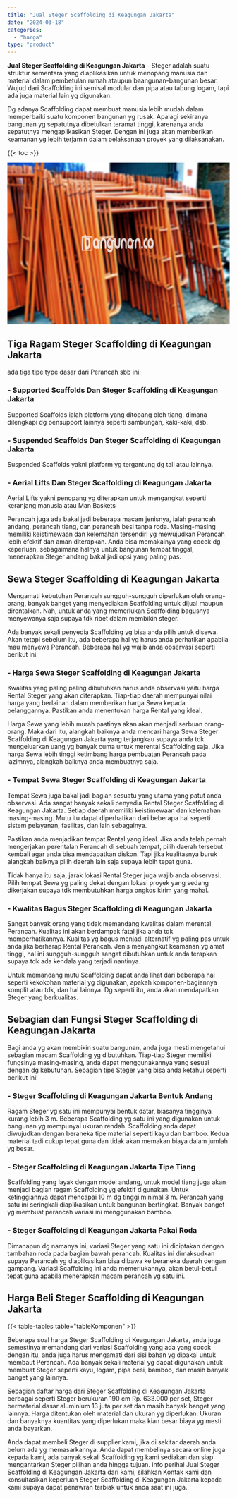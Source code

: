 ```yaml
---
title: "Jual Steger Scaffolding di Keagungan Jakarta"
date: "2024-03-18"
categories: 
  - "harga"
type: "product"
---
```


**Jual Steger Scaffolding di Keagungan Jakarta** – Steger adalah suatu struktur sementara yang diaplikasikan untuk menopang manusia dan material dalam pembetulan rumah ataupun baangunan-bangunan besar. Wujud dari Scaffolding ini semisal modular dan pipa atau tabung logam, tapi ada juga material lain yg digunakan.

Dg adanya Scaffolding dapat membuat manusia lebih mudah dalam memperbaiki suatu komponen bangunan yg rusak. Apalagi sekiranya bangunan yg sepatutnya dibetulkan teramat tinggi, karenanya anda sepatutnya mengaplikasikan Steger. Dengan ini juga akan memberikan keamanan yg lebih terjamin dalam pelaksanaan proyek yang dilaksanakan.

{{< toc >}}

![Jual Steger Scaffolding di Keagungan Jakarta](/images/sewa-scaffolding-steger-06.png)

## Tiga Ragam Steger Scaffolding di Keagungan Jakarta

ada tiga tipe type dasar dari Perancah sbb ini:

### \- Supported Scaffolds Dan Steger Scaffolding di Keagungan Jakarta

Supported Scaffolds ialah platform yang ditopang oleh tiang, dimana dilengkapi dg pensupport lainnya seperti sambungan, kaki-kaki, dsb.

### \- Suspended Scaffolds Dan Steger Scaffolding di Keagungan Jakarta

Suspended Scaffolds yakni platform yg tergantung dg tali atau lainnya.

### \- Aerial Lifts Dan Steger Scaffolding di Keagungan Jakarta

Aerial Lifts yakni penopang yg diterapkan untuk mengangkat seperti keranjang manusia atau Man Baskets

Perancah juga ada bakal jadi beberapa macam jenisnya, ialah perancah andang, perancah tiang, dan perancah besi tanpa roda. Masing-masing memiliki keistimewaan dan kelemahan tersendiri yg mewujudkan Perancah lebih efektif dan aman diterapkan. Anda bisa memakainya yang cocok dg keperluan, sebagaimana halnya untuk bangunan tempat tinggal, menerapkan Steger andang bakal jadi opsi yang paling pas.

## Sewa Steger Scaffolding di Keagungan Jakarta

Mengamati kebutuhan Perancah sungguh-sungguh diperlukan oleh orang-orang, banyak banget yang menyediakan Scaffolding untuk dijual maupun direntalkan. Nah, untuk anda yang memerlukan Scaffolding bagusnya menyewanya saja supaya tdk ribet dalam membikin steger.

Ada banyak sekali penyedia Scaffolding yg bisa anda pilih untuk disewa. Akan tetapi sebelum itu, ada beberapa hal yg harus anda perhatikan apabila mau menyewa Perancah. Beberapa hal yg wajib anda observasi seperti berikut ini:

### \- Harga Sewa Steger Scaffolding di Keagungan Jakarta

Kwalitas yang paling paling dibutuhkan harus anda observasi yaitu harga Rental Steger yang akan diterapkan. Tiap-tiap daerah mempunyai nilai harga yang berlainan dalam memberikan harga Sewa kepada pelanggannya. Pastikan anda menentukan harga Rental yang ideal.

Harga Sewa yang lebih murah pastinya akan akan menjadi serbuan orang-orang. Maka dari itu, alangkah baiknya anda mencari harga Sewa Steger Scaffolding di Keagungan Jakarta yang terjangkau supaya anda tdk mengeluarkan uang yg banyak cuma untuk merental Scaffolding saja. Jika harga Sewa lebih tinggi ketimbang harga pembuatan Perancah pada lazimnya, alangkah baiknya anda membuatnya saja.

### \- Tempat Sewa Steger Scaffolding di Keagungan Jakarta

Tempat Sewa juga bakal jadi bagian sesuatu yang utama yang patut anda observasi. Ada sangat banyak sekali penyedia Rental Steger Scaffolding di Keagungan Jakarta. Setiap daerah memiliki keistimewaan dan kelemahan masing-masing. Mutu itu dapat diperhatikan dari beberapa hal seperti sistem pelayanan, fasilitas, dan lain sebagainya.

Pastikan anda menjadikan tempat Rental yang ideal. Jika anda telah pernah mengerjakan perentalan Perancah di sebuah tempat, pilih daerah tersebut kembali agar anda bisa mendapatkan diskon. Tapi jika kualitasnya buruk alangkah baiknya pilih daerah lain saja supaya lebih tepat guna.

Tidak hanya itu saja, jarak lokasi Rental Steger juga wajib anda observasi. Pilih tempat Sewa yg paling dekat dengan lokasi proyek yang sedang dikerjakan supaya tdk membutuhkan harga ongkos kirim yang mahal.

### \- Kwalitas Bagus Steger Scaffolding di Keagungan Jakarta

Sangat banyak orang yang tidak memandang kwalitas dalam merental Perancah. Kualitas ini akan berdampak fatal jika anda tdk memperhatikannya. Kualitas yg bagus menjadi alternatif yg paling pas untuk anda jika berharap Rental Perancah. Jenis menyangkut keamanan yg amat tinggi, hal ini sungguh-sungguh sangat dibutuhkan untuk anda terapkan supaya tdk ada kendala yang terjadi nantinya.

Untuk memandang mutu Scaffolding dapat anda lihat dari beberapa hal seperti kekokohan material yg digunakan, apakah komponen-bagiannya komplit atau tdk, dan hal lainnya. Dg seperti itu, anda akan mendapatkan Steger yang berkualitas.

## Sebagian dan Fungsi Steger Scaffolding di Keagungan Jakarta

Bagi anda yg akan membikin suatu bangunan, anda juga mesti mengetahui sebagian macam Scaffolding yg dibutuhkan. Tiap-tiap Steger memiliki fungsinya masing-masing, anda dapat menggunakannya yang sesuai dengan dg kebutuhan. Sebagian tipe Steger yang bisa anda ketahui seperti berikut ini!

### \- Steger Scaffolding di Keagungan Jakarta Bentuk Andang

Ragam Steger yg satu ini mempunyai bentuk datar, biasanya tingginya kurang lebih 3 m. Beberapa Scaffolding yg satu ini yang digunakan untuk bangunan yg mempunyai ukuran rendah. Scaffolding anda dapat diwujudkan dengan beraneka tipe material seperti kayu dan bamboo. Kedua material tadi cukup tepat guna dan tidak akan memakan biaya dalam jumlah yg besar.

### \- Steger Scaffolding di Keagungan Jakarta Tipe Tiang

Scaffolding yang layak dengan model andang, untuk model tiang juga akan menjadi bagian ragam Scaffolding yg efektif digunakan. Untuk ketinggiannya dapat mencapai 10 m dg tinggi minimal 3 m. Perancah yang satu ini seringkali diaplikasikan untuk bangunan bertingkat. Banyak banget yg membuat perancah variasi ini menggunakan bamboo.

### \- Steger Scaffolding di Keagungan Jakarta Pakai Roda

Dimanapun dg namanya ini, variasi Steger yang satu ini diciptakan dengan tambahan roda pada bagian bawah perancah. Kualitas ini dimaksudkan supaya Perancah yg diaplikasikan bisa dibawa ke beraneka daerah dengan gampang. Variasi Scaffolding ini anda memerlukannya, akan betul-betul tepat guna apabila menerapkan macam perancah yg satu ini.

## Harga Beli Steger Scaffolding di Keagungan Jakarta

{{< table-tables table="tableKomponen" >}}

Beberapa soal harga Steger Scaffolding di Keagungan Jakarta, anda juga semestinya memandang dari variasi Scaffolding yang ada yang cocok dengan itu, anda juga harus mengamati dari sisi bahan yg dipakai untuk membaut Perancah. Ada banyak sekali material yg dapat digunakan untuk membuat Steger seperti kayu, logam, pipa besi, bamboo, dan masih banyak banget yang lainnya.

Sebagian daftar harga dari Steger Scaffolding di Keagungan Jakarta berbagai seperti Steger berukuran 190 cm Rp. 633.000 per set, Steger bermaterial dasar aluminium 13 juta per set dan masih banyak banget yang lainnya. Harga ditentukan oleh material dan ukuran yg diperlukan. Ukuran dan banyaknya kuantitas yang diperlukan maka kian besar biaya yg mesti anda bayarkan.

Anda dapat membeli Steger di supplier kami, jika di sekitar daerah anda belum ada yg memasarkannya. Anda dapat membelinya secara online juga kepada kami, ada banyak sekali Scaffolding yg kami sediakan dan siap mengantarkan Steger pilihan anda hingga tujuan. info perihal Jual Steger Scaffolding di Keagungan Jakarta dari kami, silahkan Kontak kami dan konsultasikan keperluan Steger Scaffolding di Keagungan Jakarta kepada kami supaya dapat penawran terbiak untuk anda saat ini juga.

